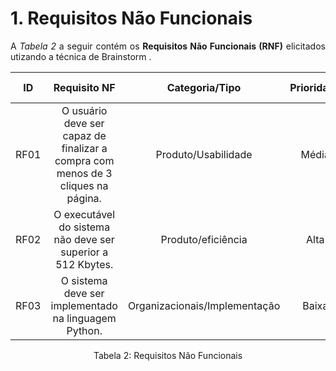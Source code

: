 # 1. Requisitos Não Funcionais

<p align="justify">A <i>Tabela 2</i> a seguir contém os <b>Requisitos Não Funcionais (RNF)</b> elicitados utizando a técnica de Brainstorm .</p>

| ID   |                                 Requisito NF                              | Categoria/Tipo | Prioridade | Requisitos Relacionados |
| :--: | :-----------------------------------------------------------------------: |:-------------: | :--------: | :-----------------: |
| RF01 |  O usuário deve ser capaz de finalizar a compra com menos de 3 cliques na página. | Produto/Usabilidade               |Média       |    RNF12             |
| RF02 |  O executável do sistema não deve ser superior a 512 Kbytes.     |  Produto/eficiência     |Alta        |    RF8              |
| RF03 |  O sistema deve ser implementado na linguagem Python.              |  Organizacionais/Implementação       |Baixa       |     -               |

<div style="text-align: center">
<p>Tabela 2: Requisitos Não Funcionais</p>
</div>

